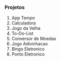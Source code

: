 ### Projetos

 1. App Tempo
 2. Calculadora
 3. Jogo da Velha
 4. To-Do-List
 5. Conversor de Moedas
 6. Jogo Adivinhacao
 7. Bingo Eletronico
 8. Ponto Eletronico
